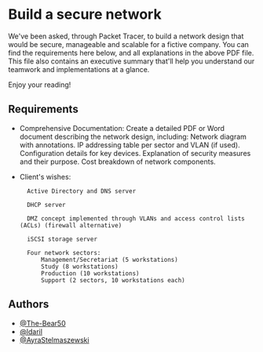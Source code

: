 
# Build a secure network

We've been asked, through Packet Tracer, to build a network design that would be secure, manageable and scalable for a fictive company. You can find the requirements here below, and all explanations in the above PDF file. This file also contains an executive summary that'll help you understand our teamwork and implementations at a glance.

Enjoy your reading!

## Requirements

- Comprehensive Documentation: Create a detailed PDF or Word document describing the network design, including:
        Network diagram with annotations.
        IP addressing table per sector and VLAN (if used).
        Configuration details for key devices.
        Explanation of security measures and their purpose.
        Cost breakdown of network components.

- Client's wishes:

        Active Directory and DNS server

        DHCP server

        DMZ concept implemented through VLANs and access control lists (ACLs) (firewall alternative)
        
        iSCSI storage server
        
        Four network sectors:
            Management/Secretariat (5 workstations)
            Study (8 workstations)
            Production (10 workstations)
            Support (2 sectors, 10 workstations each)



## Authors

- [@The-Bear50](https://www.github.com/The-Bear50)
- [@ldaril](https://github.com/ldaril)
- [@AyraStelmaszewski](https://github.com/AyraStelmaszewski)

